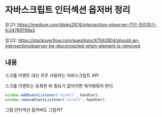 # 자바스크립트 인터섹션 옵저버 정리

참고1: https://medium.com/@pks2974/intersection-observer-간단-정리하기-fc24789799a3

참고2: https://stackoverflow.com/questions/47942804/should-an-intersectionobserver-be-disconnected-when-element-is-removed

## 내용

스크롤 이벤트 대신 자주 사용하는 자바스크립트 API

스크롤 이벤트는 등록한 뒤 필요가 없어지면 제거해줘야 한다.

```js
window.addEventListener('scroll', handler);
window.removeEventListener('scroll', handler);
```

그럼 인터섹션 옵저버도 그럴까?